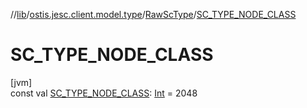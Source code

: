 //[lib](../../../index.md)/[ostis.jesc.client.model.type](../index.md)/[RawScType](index.md)/[SC_TYPE_NODE_CLASS](-s-c_-t-y-p-e_-n-o-d-e_-c-l-a-s-s.md)

# SC_TYPE_NODE_CLASS

[jvm]\
const val [SC_TYPE_NODE_CLASS](-s-c_-t-y-p-e_-n-o-d-e_-c-l-a-s-s.md): [Int](https://kotlinlang.org/api/latest/jvm/stdlib/kotlin/-int/index.html) = 2048
